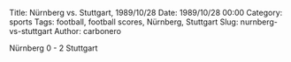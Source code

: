 Title: Nürnberg vs. Stuttgart, 1989/10/28
Date: 1989/10/28 00:00
Category: sports
Tags: football, football scores, Nürnberg, Stuttgart
Slug: nurnberg-vs-stuttgart
Author: carbonero


Nürnberg 0 - 2 Stuttgart
